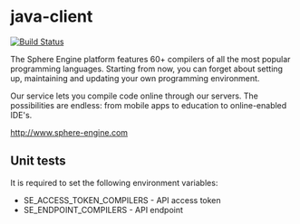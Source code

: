 # java-client

[![Build Status](https://travis-ci.org/sphere-engine/java-client.svg?branch=master)](https://travis-ci.org/sphere-engine/java-client)

The Sphere Engine platform features 60+ compilers of all the most popular programming languages. Starting from now, you can forget about setting up, maintaining and updating your own programming environment.

Our service lets you compile code online through our servers. The possibilities are endless: from mobile apps to education to online-enabled IDE's.

http://www.sphere-engine.com

Unit tests
----------

It is required to set the following environment variables:
 - SE_ACCESS_TOKEN_COMPILERS - API access token
 - SE_ENDPOINT_COMPILERS - API endpoint
 